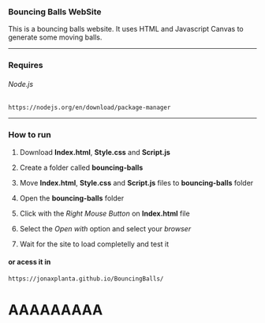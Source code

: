 
### Bouncing Balls WebSite 
This is a bouncing balls website. It uses HTML and Javascript Canvas to generate some moving balls.

---

### Requires
###### Node.js
```
https://nodejs.org/en/download/package-manager
```

---

### How to run
1. Download **Index.html**, **Style.css** and **Script.js**

2. Create a folder called **bouncing-balls**

3. Move **Index.html**, **Style.css** and **Script.js** files to **bouncing-balls** folder

4. Open the **bouncing-balls** folder

5. Click with the *Right Mouse Button* on **Index.html** file 

6. Select the *Open with* option and select your *browser*

7. Wait for the site to load completelly and test it

#### or acess it in

```
https://jonaxplanta.github.io/BouncingBalls/
```

# AAAAAAAAA